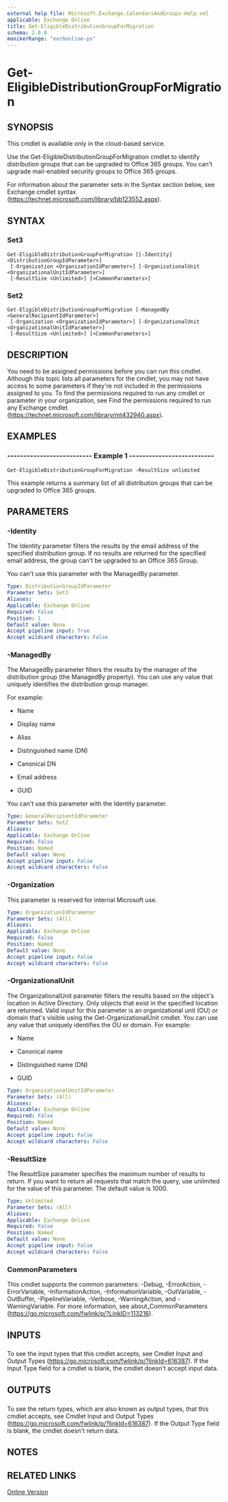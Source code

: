 ```yaml
---
external help file: Microsoft.Exchange.CalendarsAndGroups-Help.xml
applicable: Exchange Online
title: Get-EligibleDistributionGroupForMigration
schema: 2.0.0
monikerRange: "exchonline-ps"
---
```


# Get-EligibleDistributionGroupForMigration

## SYNOPSIS
This cmdlet is available only in the cloud-based service.

Use the Get-EligibleDistributionGroupForMigration cmdlet to identify distribution groups that can be upgraded to Office 365 groups. You can't upgrade mail-enabled security groups to Office 365 groups.

For information about the parameter sets in the Syntax section below, see Exchange cmdlet syntax (https://technet.microsoft.com/library/bb123552.aspx).

## SYNTAX

### Set3
```
Get-EligibleDistributionGroupForMigration [[-Identity] <DistributionGroupIdParameter>]
 [-Organization <OrganizationIdParameter>] [-OrganizationalUnit <OrganizationalUnitIdParameter>]
 [-ResultSize <Unlimited>] [<CommonParameters>]
```

### Set2
```
Get-EligibleDistributionGroupForMigration [-ManagedBy <GeneralRecipientIdParameter>]
 [-Organization <OrganizationIdParameter>] [-OrganizationalUnit <OrganizationalUnitIdParameter>]
 [-ResultSize <Unlimited>] [<CommonParameters>]
```

## DESCRIPTION
You need to be assigned permissions before you can run this cmdlet. Although this topic lists all parameters for the cmdlet, you may not have access to some parameters if they're not included in the permissions assigned to you. To find the permissions required to run any cmdlet or parameter in your organization, see Find the permissions required to run any Exchange cmdlet (https://technet.microsoft.com/library/mt432940.aspx).

## EXAMPLES

### -------------------------- Example 1 --------------------------
```
Get-EligibleDistributionGroupForMigration -ResultSize unlimited
```

This example returns a summary list of all distribution groups that can be upgraded to Office 365 groups.

## PARAMETERS

### -Identity
The Identity parameter filters the results by the email address of the specified distribution group. If no results are returned for the specified email address, the group can't be upgraded to an Office 365 Group.

You can't use this parameter with the ManagedBy parameter.

```yaml
Type: DistributionGroupIdParameter
Parameter Sets: Set3
Aliases:
Applicable: Exchange Online
Required: False
Position: 1
Default value: None
Accept pipeline input: True
Accept wildcard characters: False
```

### -ManagedBy
The ManagedBy parameter filters the results by the manager of the distribution group (the ManagedBy property). You can use any value that uniquely identifies the distribution group manager.

For example:

- Name

- Display name

- Alias

- Distinguished name (DN)

- Canonical DN

- Email address

- GUID

You can't use this parameter with the Identity parameter.

```yaml
Type: GeneralRecipientIdParameter
Parameter Sets: Set2
Aliases:
Applicable: Exchange Online
Required: False
Position: Named
Default value: None
Accept pipeline input: False
Accept wildcard characters: False
```

### -Organization
This parameter is reserved for internal Microsoft use.

```yaml
Type: OrganizationIdParameter
Parameter Sets: (All)
Aliases:
Applicable: Exchange Online
Required: False
Position: Named
Default value: None
Accept pipeline input: False
Accept wildcard characters: False
```

### -OrganizationalUnit
The OrganizationalUnit parameter filters the results based on the object's location in Active Directory. Only objects that exist in the specified location are returned. Valid input for this parameter is an organizational unit (OU) or domain that's visible using the Get-OrganizationalUnit cmdlet. You can use any value that uniquely identifies the OU or domain. For example:

- Name

- Canonical name

- Distinguished name (DN)

- GUID

```yaml
Type: OrganizationalUnitIdParameter
Parameter Sets: (All)
Aliases:
Applicable: Exchange Online
Required: False
Position: Named
Default value: None
Accept pipeline input: False
Accept wildcard characters: False
```

### -ResultSize
The ResultSize parameter specifies the maximum number of results to return. If you want to return all requests that match the query, use unlimited for the value of this parameter. The default value is 1000.

```yaml
Type: Unlimited
Parameter Sets: (All)
Aliases:
Applicable: Exchange Online
Required: False
Position: Named
Default value: None
Accept pipeline input: False
Accept wildcard characters: False
```

### CommonParameters
This cmdlet supports the common parameters: -Debug, -ErrorAction, -ErrorVariable, -InformationAction, -InformationVariable, -OutVariable, -OutBuffer, -PipelineVariable, -Verbose, -WarningAction, and -WarningVariable. For more information, see about_CommonParameters (https://go.microsoft.com/fwlink/p/?LinkID=113216).

## INPUTS

###  
To see the input types that this cmdlet accepts, see Cmdlet Input and Output Types (https://go.microsoft.com/fwlink/p/?linkId=616387). If the Input Type field for a cmdlet is blank, the cmdlet doesn't accept input data.

## OUTPUTS

###  
To see the return types, which are also known as output types, that this cmdlet accepts, see Cmdlet Input and Output Types (https://go.microsoft.com/fwlink/p/?linkId=616387). If the Output Type field is blank, the cmdlet doesn't return data.

## NOTES

## RELATED LINKS

[Online Version](https://technet.microsoft.com/library/ae182f13-dacb-471b-a5a3-9bedb58d3b44.aspx)
